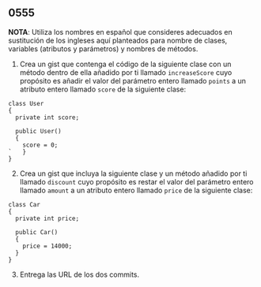 ## 0555

__NOTA__: Utiliza los nombres en español que consideres adecuados en sustitución de los ingleses aquí planteados para nombre de clases, variables (atributos y parámetros) y nombres de métodos.

1. Crea un gist que contenga el código de la siguiente clase con un método dentro de ella añadido por ti llamado `increaseScore` cuyo propósito es añadir el valor del parámetro entero llamado `points` a un atributo entero llamado `score` de la siguiente clase:

  ```
  class User 
  {
    private int score;

    public User()
    {
      score = 0;
`   }
  }
  ```
  
2. Crea un gist que incluya la siguiente clase y un método añadido por ti llamado `discount` cuyo propósito es restar el valor del parámetro entero llamado `amount` a un atributo entero llamado `price` de la siguiente clase:

  ```
  class Car 
  {
    private int price;

    public Car()
    {
      price = 14000;
    }
  }
  ```
  
3. Entrega las URL de los dos commits.


  
